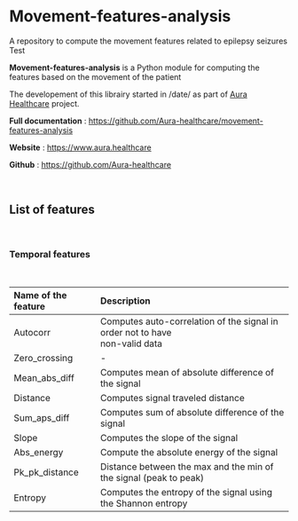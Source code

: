 # Movement-features-analysis
A repository to compute the movement features related to epilepsy seizures
Test

**Movement-features-analysis** is a Python module for computing the features based on the movement of the patient

The developement of this librairy started in /date/ as part of [Aura Healthcare](https://www.aura.healthcare) project.

**Full documentation** : https://github.com/Aura-healthcare/movement-features-analysis

**Website** : https://www.aura.healthcare

**Github** : https://github.com/Aura-healthcare

<br/>

## List of features
<br/>

###  Temporal features 
<br/>

| **Name of the feature** | **Description** | 
| :--- | :--- | 
| Autocorr | Computes auto-correlation of the signal in order not to have <br/>non-valid data |
| Zero_crossing | - |
| Mean_abs_diff | Computes mean of absolute difference of the signal |
| Distance | Computes signal traveled distance |
| Sum_aps_diff | Computes sum of absolute difference of the signal | 
| Slope | Computes the slope of the signal |
| Abs_energy | Compute the absolute energy of the signal |
| Pk_pk_distance | Distance between the max and the min of the signal (peak to peak) |
| Entropy | Computes the entropy of the signal using the Shannon entropy |
